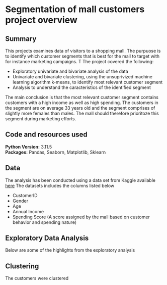 # Segmentation of mall customers project overview

## Summary
This projects examines data of visitors to a shopping mall. The purpuose is to identify which customer segments that is best for the mall to target with for instance marketing campaigns. T
The project covered the following:
* Exploratory univariate and bivariate analysis of the data
* Univariate and bivariate clustering, using the unsuprivized machine learning algorithm k-means, to identify most relevant customer segment
* Analysis to understand the caracteristics of the identified segment

The main conclusion is that the most relevant customer segment contains customers with a high income as well as high spending. The customers in the segment are on average 33 years old and the segment comprises of slightly more females than males. The mall should therefore prioritoze this segment during marketing efforts.

## Code and resources used
**Python Version:** 3.11.5  
**Packages:** Pandas, Seaborn, Matplotlib, Sklearn

## Data
The analysis has been conducted using a data set from Kaggle available [here]([https://www.kaggle.com/datasets/jainaru/world-happiness-report-2024-yearly-updated](https://www.kaggle.com/datasets/vjchoudhary7/customer-segmentation-tutorial-in-python))
The datasets includes the columns listed below
* CustomerID
* Gender
* Age
* Annual Income
* Spending Score (A score assigned by the mall based on customer behavior and spending nature)

## Exploratory Data Analysis

Below are some of the highlights from the exploratory analysis


## Clustering

The customers were clustered

